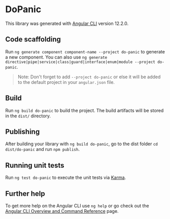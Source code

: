 # DoPanic

This library was generated with [Angular CLI](https://github.com/angular/angular-cli) version 12.2.0.

## Code scaffolding

Run `ng generate component component-name --project do-panic` to generate a new component. You can also use `ng generate directive|pipe|service|class|guard|interface|enum|module --project do-panic`.
> Note: Don't forget to add `--project do-panic` or else it will be added to the default project in your `angular.json` file. 

## Build

Run `ng build do-panic` to build the project. The build artifacts will be stored in the `dist/` directory.

## Publishing

After building your library with `ng build do-panic`, go to the dist folder `cd dist/do-panic` and run `npm publish`.

## Running unit tests

Run `ng test do-panic` to execute the unit tests via [Karma](https://karma-runner.github.io).

## Further help

To get more help on the Angular CLI use `ng help` or go check out the [Angular CLI Overview and Command Reference](https://angular.io/cli) page.
